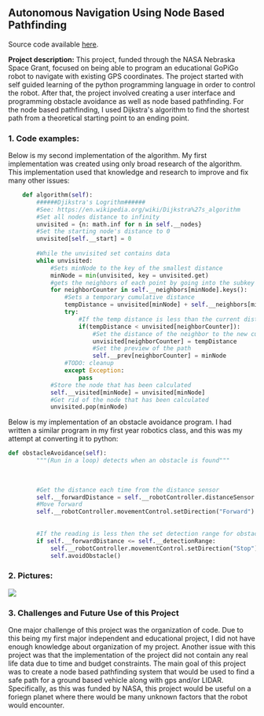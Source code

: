 ## Autonomous Navigation Using Node Based Pathfinding

Source code available [here](https://github.com/danielsmith1313/nasa-ne-2019).

**Project description:** This project, funded through the NASA Nebraska Space Grant, focused on being able to program an educational GoPiGo robot
to navigate with existing GPS coordinates. The project started with self guided learning of the python programming language in order to control the
robot. After that, the project involved creating a user interface and programming obstacle avoidance as well as node based pathfinding. For the node
based pathfinding, I used Dijkstra's algorithm to find the shortest path from a theoretical starting point to an ending point.

### 1. Code examples:
Below is my second implementation of the algorithm. My first implementation was created using only broad research of the algorithm. This
implementation used that knowledge and research to improve and fix many other issues:
```python
    def algorithm(self):
        ######Djikstra's Logrithm######
        #See: https://en.wikipedia.org/wiki/Dijkstra%27s_algorithm
        #Set all nodes distance to infinity
        unvisited = {n: math.inf for n in self.__nodes}
        #Set the starting node's distance to 0
        unvisited[self.__start] = 0
        
        #While the unvisited set contains data
        while unvisited:
            #Sets minNode to the key of the smallest distance
            minNode = min(unvisited, key = unvisited.get)
            #gets the neighbors of each point by going into the subkey and finding the values for each
            for neighborCounter in self.__neighbors[minNode].keys():
                #Sets a temporary cumulative distance
                tempDistance = unvisited[minNode] + self.__neighbors[minNode][neighborCounter]
                try:
                    #If the temp distance is less than the current distance, a shorter path has been found
                    if(tempDistance < unvisited[neighborCounter]):
                        #Set the distance of the neighbor to the new cumulative distance
                        unvisited[neighborCounter] = tempDistance
                        #Set the preview of the path
                        self.__prev[neighborCounter] = minNode
                #TODO: cleanup
                except Exception:
                    pass
            #Store the node that has been calculated
            self.__visited[minNode] = unvisited[minNode]
            #Get rid of the node that has been calculated
            unvisited.pop(minNode)
```

Below is my implementation of an obstacle avoidance program. I had written a similar program in my first year robotics class, 
and this was my attempt at converting it to python:

```python
def obstacleAvoidance(self):
        """(Run in a loop) detects when an obstacle is found"""
        
        
        
        #Get the distance each time from the distance sensor        
        self.__forwardDistance = self.__robotController.distanceSensor.getDistance()
        #Move forward
        self.__robotController.movementControl.setDirection("Forward")
        
            
        #If the reading is less then the set detection range for obstacles, stop the robot and run the avoidObstacle program
        if self.__forwardDistance <= self.__detectionRange:
            self.__robotController.movementControl.setDirection("Stop")
            self.avoidObstacle()

```


### 2. Pictures:

<img src="images/dummy_thumbnail.jpg?raw=true"/>

### 3. Challenges and Future Use of this Project

One major challenge of this project was the organization of code. Due to this being my first major independent and educational project, I did not have enough knowledge about organization of my project. Another issue with this project was that the implementation of the project did not contain any real life data due to time and budget constraints. The main goal of this project was to create a node based pathfinding system that would be used to find a safe path for a ground based vehicle along with gps and/or LIDAR. Specifically, as this was funded by NASA, this project would be useful on a foriegn planet where there would be many unknown factors that the robot would encounter.


